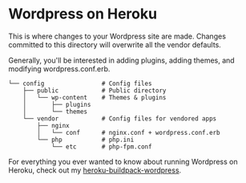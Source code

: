 # Wordpress on Heroku
This is where changes to your Wordpress site are made.  Changes committed to this directory will overwrite all the vendor defaults.


Generally, you'll be interested in adding plugins, adding themes, and modifying wordpress.conf.erb.
```
└── config                # Config files
    ├── public            # Public directory
    │   └── wp-content    # Themes & plugins
    │       ├── plugins
    │       └── themes
    └── vendor            # Config files for vendored apps
        ├── nginx
        │   └── conf      # nginx.conf + wordpress.conf.erb
        └── php           # php.ini
            └── etc       # php-fpm.conf
```

For everything you ever wanted to know about running Wordpress on Heroku, check out my [heroku-buildpack-wordpress](http://github.com/mchung/heroku-buildpack-wordpress).
